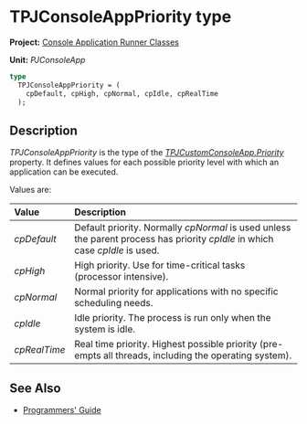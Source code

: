 # TPJConsoleAppPriority type

**Project:** [Console Application Runner Classes](../API.md)

**Unit:** _PJConsoleApp_

```pascal
type
  TPJConsoleAppPriority = (
    cpDefault, cpHigh, cpNormal, cpIdle, cpRealTime
  );
```

## Description

_TPJConsoleAppPriority_ is the type of the [_TPJCustomConsoleApp.Priority_](./TPJCustomConsoleApp-Priority.md) property. It defines values for each possible priority level with which an application can be executed.

Values are:

| Value | Description |
|:------|:------------|
| _cpDefault_ | Default priority. Normally _cpNormal_ is used unless the parent process has priority _cpIdle_ in which case _cpIdle_ is used. |
| _cpHigh_ | High priority. Use for time-critical tasks (processor intensive). |
| _cpNormal_ | Normal priority for applications with no specific scheduling needs. |
| _cpIdle_ | Idle priority. The process is run only when the system is idle. |
| _cpRealTime_ | Real time priority. Highest possible priority (pre-empts all threads, including the operating system). |

## See Also

* [Programmers' Guide](../API.md)
